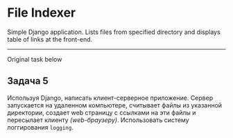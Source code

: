 # File Indexer

Simple Django application. Lists files from specified directory
and displays table of links at the front-end.

---

Original task below

## Задача 5

Используя Django, написать клиент-серверное приложение. 
Сервер запускается на удаленном компьютере, 
считывает файлы из указанной директории, 
создает web страницу с ссылками на эти файлы 
и пересылает клиенту *(web-браузеру)*.
Использовать систему логгирования `logging`.
